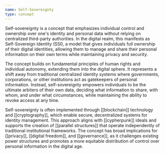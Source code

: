 ```yaml
---
name: Self-Sovereignty
type: concept
---
```


Self-sovereignty is a concept that emphasizes individual control and ownership over one's identity and personal data without relying on centralized third-party authorities. In the digital realm, this manifests as Self-Sovereign Identity (SSI), a model that gives individuals full ownership of their digital identities, allowing them to manage and share their personal information on their own terms while maintaining privacy and security.

The concept builds on fundamental principles of human rights and individual autonomy, extending them into the digital sphere. It represents a shift away from traditional centralized identity systems where governments, corporations, or other institutions act as gatekeepers of personal information. Instead, self-sovereignty empowers individuals to be the ultimate arbiters of their own data, deciding what information to share, with whom, and under what circumstances, while maintaining the ability to revoke access at any time.

Self-sovereignty is often implemented through [[blockchain]] technology and [[cryptography]], which enable secure, decentralized systems for identity management. This approach aligns with [[cypherpunk]] ideals and supports the creation of [[parallel structures]] that operate independently of traditional institutional frameworks. The concept has broad implications for [[privacy]], [[digital freedom]], and [[governance]], as it challenges existing power structures and promotes a more equitable distribution of control over personal information in the digital age.
